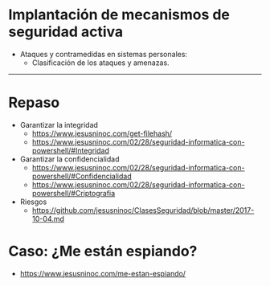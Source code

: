 # Implantación de mecanismos de seguridad activa
- Ataques y contramedidas en sistemas personales:
  - Clasificación de los ataques y amenazas.

----------------

# Repaso
- Garantizar la integridad
    - https://www.jesusninoc.com/get-filehash/
    - https://www.jesusninoc.com/02/28/seguridad-informatica-con-powershell/#Integridad
- Garantizar la confidencialidad
    - https://www.jesusninoc.com/02/28/seguridad-informatica-con-powershell/#Confidencialidad
    - https://www.jesusninoc.com/02/28/seguridad-informatica-con-powershell/#Criptografia
- Riesgos
    - https://github.com/jesusninoc/ClasesSeguridad/blob/master/2017-10-04.md
    
# Caso: ¿Me están espiando?
* https://www.jesusninoc.com/me-estan-espiando/
